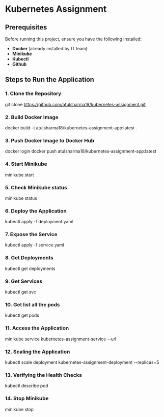 # Kubernetes Assignment

## Prerequisites
Before running this project, ensure you have the following installed:

- **Docker** (already installed by IT team)
- **Minikube**
- **Kubectl**
- **Github**

## Steps to Run the Application

### 1. Clone the Repository
git clone https://github.com/atulsharma18/kubernetes-assignment.git

### 2. Build Docker Image
docker build -t atulsharma18/kubernetes-assignment-app:latest .

### 3. Push Docker Image to Docker Hub
docker login
docker push atulsharma18/kubernetes-assignment-app:latest

### 4. Start Minikube
minikube start

### 5. Check Minikube status
minikube status

### 6. Deploy the Application
kubectl apply -f deployment.yaml

### 7. Expose the Service
kubectl apply -f service.yaml

### 8. Get Deployments
kubectl get deployments

### 9. Get Services
kubectl get svc

### 10. Get list all the pods
kubectl get pods

### 11. Access the Application
minikube service kubernetes-assignment-service --url

### 12. Scaling the Application
kubectl scale deployment kubernetes-assignment-deployment --replicas=5

### 13. Verifying the Health Checks
kubectl describe pod <pod-name>

### 14. Stop Minikube
minikube stop




   




